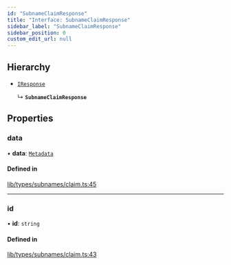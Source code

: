 ```yaml
---
id: "SubnameClaimResponse"
title: "Interface: SubnameClaimResponse"
sidebar_label: "SubnameClaimResponse"
sidebar_position: 0
custom_edit_url: null
---
```


## Hierarchy

- [`IResponse`](IResponse.md)

  ↳ **`SubnameClaimResponse`**

## Properties

### data

• **data**: [`Metadata`](Metadata.md)

#### Defined in

[lib/types/subnames/claim.ts:45](https://github.com/JustaName-id/JustaName-sdk/blob/5db266b/packages/@justaname.id/sdk/src/lib/types/subnames/claim.ts#L45)

___

### id

• **id**: `string`

#### Defined in

[lib/types/subnames/claim.ts:43](https://github.com/JustaName-id/JustaName-sdk/blob/5db266b/packages/@justaname.id/sdk/src/lib/types/subnames/claim.ts#L43)
